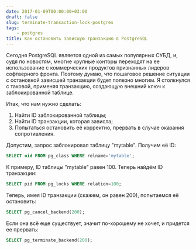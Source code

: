 ```yaml
---
date: 2017-01-09T00:00:00+03:00
draft: false
slug: terminate-transaction-lock-postgres
tags:
    - postgres
title: Как остановить зависшую транзакцию в PostgreSQL
---
```


Сегодня PostgreSQL является одной из самых популярных СУБД, и, судя по новостям, многие крупные конторы переходят на ее использование
с коммерческих продуктов признанных лидеров софтверного фронта. Поэтому думаю, что пошаговое решение ситуации с остановкой зависшей
транзакции будет полезно многим. Я столкнулся с таковой, применяя транзакцию, создающую внешний ключ к заблокированной таблице.

Итак, что нам нужно сделать:

1. Найти ID заблокированной таблицы;
2. Найти ID транзакции, которая зависла;
3. Попытаться остановить её корректно, прервать в случае оказания сопротивления.

Допустим, запрос заблокировал таблицу "mytable". Получим её ID:

```sql
SELECT oid FROM pg_class WHERE relname='mytable';
```

К примеру, ID таблицы "mytable" равен 100. Теперь найдём ID транзакции:

```sql
SELECT pid FROM pg_locks WHERE relation=100;
```

Теперь, имея ID транзакции (скажем, он равен 200), попытаемся её остановить:

```sql
SELECT pg_cancel_backend(200);
```

Если она всё еще существует, значит по-хорошему не хочет, и придется ее прервать:

```sql
SELECT pg_terminate_backend(200);
```